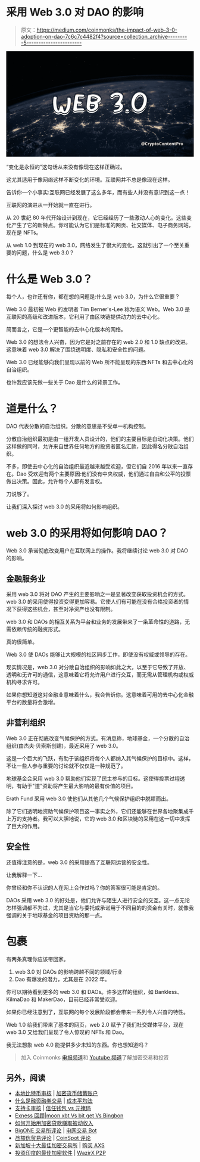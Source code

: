 # 采用 Web 3.0 对 DAO 的影响

> 原文：<https://medium.com/coinmonks/the-impact-of-web-3-0-adoption-on-dao-7c6c7c4482f4?source=collection_archive---------5----------------------->

![](img/9f3f00c9dd217c8cc6510a10df0a3a03.png)

“变化是永恒的”这句话从来没有像现在这样正确过。

这尤其适用于像网络这样不断变化的环境。互联网并不总是像现在这样。

告诉你一个小事实:互联网已经发展了这么多年，而有些人并没有意识到这一点！

互联网的演进从一开始就一直在进行。

从 20 世纪 80 年代开始设计到现在，它已经经历了一些激动人心的变化。这些变化产生了它的新特点。你可能认为它们是标准的网页、社交媒体、电子商务网站，现在是 NFTs。

从 web 1.0 到现在的 web 3.0，网络发生了很大的变化。这就引出了一个至关重要的问题，什么是 web 3.0？

# 什么是 Web 3.0？

每个人，也许还有你，都在想的问题是:什么是 web 3.0，为什么它很重要？

Web 3.0 最初被 Web 的发明者 Tim Berner's-Lee 称为语义 Web。Web 3.0 是互联网的高级和改进版本，它利用了由区块链提供动力的去中心化。

简而言之，它是一个更智能的去中心化版本的网络。

Web 3.0 的想法令人兴奋，因为它是对之前存在的 web 2.0 和 1.0 缺点的改进。这意味着 web 3.0 解决了围绕透明度、隐私和安全性的问题。

Web 3.0 已经能够向我们呈现以前的 Web 所不能呈现的东西:NFTs 和去中心化的自治组织。

也许我应该先做一些关于 Dao 是什么的背景工作。

# 道是什么？

DAO 代表分散的自治组织。分散的意思是不受单一机构控制。

分散自治组织最初是由一组开发人员设计的，他们的主要目标是自动化决策。他们这样做的同时，允许来自世界任何地方的投资者匿名汇款，因此得名分散自治组织。

不多，即使去中心化的自治组织最近越来越受欢迎，但它们自 2016 年以来一直存在。Dao 受欢迎有两个主要原因:他们没有中央权威，他们通过自由和公平的投票做出决策。因此，允许每个人都有发言权。

刀说够了。

让我们深入探讨 web 3.0 的采用将如何影响组织。

# web 3.0 的采用将如何影响 DAO？

Web 3.0 承诺彻底改变用户在互联网上的操作。我将继续讨论 web 3.0 对 DAO 的影响。

## 金融服务业

采用 web 3.0 将对 DAO 产生的主要影响之一是显著改变获取投资机会的方式。web 3.0 的采用使得投资变得更加容易。它使人们有可能在没有合格投资者的情况下获得这些机会，甚至对净资产也没有限制。

web 3.0 和 DAOs 的相互关系为平台和业务的发展带来了一条革命性的道路，无需依赖传统的融资形式。

真的很简单。

Web 3.0 使 DAOs 能够让大规模的社区同步工作，即使没有权威或领导的存在。

现实情况是，web 3.0 对分散自治组织的影响如此之大，以至于它导致了开放、透明和无许可的通信，这意味着它将允许用户进行交互，而无需从管理机构或权威机构寻求许可。

如果你想知道这对金融业意味着什么，我会告诉你。这意味着可用的去中心化金融平台的数量将会激增。

## 非营利组织

Web 3.0 正在彻底改变气候保护的方式。有消息称，地球基金，一个分散的自治组织(由杰夫·贝索斯创建)，最近采用了 web 3.0。

这是一个巨大的飞跃，有助于该组织将每个人都纳入其气候保护的目标中。这样，不让一些人参与重要的讨论就不仅仅是一种规范了。

地球基金会采用 web 3.0 帮助他们实现了民主参与的目标。这使得投票过程透明，有助于"道"资助将产生最大影响的最有价值的项目。

Erath Fund 采用 web 3.0 使他们从其他几个气候保护组织中脱颖而出。

除了它们透明地资助气候保护项目这一事实之外，它们还能够在世界各地聚集成千上万的支持者。我可以大胆地说，它的 web 3.0 和区块链的采用在这一切中发挥了巨大的作用。

## 安全性

还值得注意的是，web 3.0 的采用提高了互联网运营的安全性。

让我解释一下…

你曾经和你不认识的人在网上合作过吗？你的答案很可能是肯定的。

DAOs 采用 web 3.0 的好处是，他们允许与陌生人进行安全的交互。这一点无论怎样强调都不为过，尤其是当它与委托或承诺用于不同目的的资金有关时，就像我强调的关于地球基金的项目资助的那一点。

# 包裹

有两条真理你应该带回家。

1.  web 3.0 对 DAOs 的影响跨越不同的领域/行业
2.  Dao 有爆发的潜力，尤其是在 2022 年。

你可以期待看到更多的 web 3.0 和 DAOs。许多这样的组织，如 Bankless、KilmaDao 和 MakerDao，目前已经非常受欢迎。

如果你已经注意到了，互联网的每个发展阶段都会带来一系列令人兴奋的特性。

Web 1.0 给我们带来了基本的网页，web 2.0 赋予了我们社交媒体平台，现在 web 3.0 又给我们呈现了令人惊叹的 NFTs 和 Dao。

我无法想象 web 4.0 能提供多少未知的东西。你也想知道吗？

> 加入 Coinmonks [电报频道](https://t.me/coincodecap)和 [Youtube 频道](https://www.youtube.com/c/coinmonks/videos)了解加密交易和投资

## 另外，阅读

*   [本地比特币审核](/coinmonks/localbitcoins-review-6cc001c6ed56) | [加密货币储蓄账户](https://blog.coincodecap.com/cryptocurrency-savings-accounts)
*   [什么是融资融券交易](https://blog.coincodecap.com/margin-trading) | [成本平均法](https://blog.coincodecap.com/dca)
*   [支持卡审核](https://blog.coincodecap.com/uphold-card-review) | [信任钱包 vs 元掩码](https://blog.coincodecap.com/trust-wallet-vs-metamask)
*   [Exness 回顾](https://blog.coincodecap.com/exness-review)|[moon xbt Vs bit get Vs Bingbon](https://blog.coincodecap.com/bingbon-vs-bitget-vs-moonxbt)
*   [如何开始用加密贷款赚取被动收入](https://blog.coincodecap.com/passive-income-crypto-lending)
*   [BigONE 交易所评论](/coinmonks/bigone-exchange-review-64705d85a1d4) | [电网交易 Bot](https://blog.coincodecap.com/grid-trading)
*   [氹欞侊贸易评论](https://blog.coincodecap.com/anny-trade-review) | [CoinSpot 评论](https://blog.coincodecap.com/coinspot-review)
*   [新加坡十大最佳加密交易所](https://blog.coincodecap.com/crypto-exchange-in-singapore) | [购买 AXS](https://blog.coincodecap.com/buy-axs-token)
*   [投资印度的最佳加密软件](https://blog.coincodecap.com/best-crypto-to-invest-in-india-in-2021) | [WazirX P2P](https://blog.coincodecap.com/wazirx-p2p)